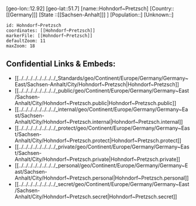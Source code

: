 ﻿---
location: [51.7,12.92]
mapzoom: [7,12] 
mapmarker: city 
type: City
tags:
- geo/City


SpocWebEntityId: 30994
isDeleted: false
confidential: public

---
[geo-lon::12.92]
[geo-lat::51.7]
[name::Hohndorf~Pretzsch]
[Country::[[Germany]]]
[State ::[[Sachsen-Anhalt]]] ]
[Population::]
[Unknown::]


```leaflet
id: Hohndorf~Pretzsch
coordinates: [[Hohndorf~Pretzsch]]
markerFile: [[Hohndorf~Pretzsch]]
defaultZoom: 11 
maxZoom: 18
```


## Confidential Links & Embeds: 
- [[../../../../../../../../_Standards/geo/Continent/Europe/Germany/Germany~East/Sachsen-Anhalt/City/Hohndorf~Pretzsch|Hohndorf~Pretzsch]] 
- [[../../../../../../../../_public/geo/Continent/Europe/Germany/Germany~East/Sachsen-Anhalt/City/Hohndorf~Pretzsch.public|Hohndorf~Pretzsch.public]] 
- [[../../../../../../../../_internal/geo/Continent/Europe/Germany/Germany~East/Sachsen-Anhalt/City/Hohndorf~Pretzsch.internal|Hohndorf~Pretzsch.internal]] 
- [[../../../../../../../../_protect/geo/Continent/Europe/Germany/Germany~East/Sachsen-Anhalt/City/Hohndorf~Pretzsch.protect|Hohndorf~Pretzsch.protect]] 
- [[../../../../../../../../_private/geo/Continent/Europe/Germany/Germany~East/Sachsen-Anhalt/City/Hohndorf~Pretzsch.private|Hohndorf~Pretzsch.private]] 
- [[../../../../../../../../_personal/geo/Continent/Europe/Germany/Germany~East/Sachsen-Anhalt/City/Hohndorf~Pretzsch.personal|Hohndorf~Pretzsch.personal]] 
- [[../../../../../../../../_secret/geo/Continent/Europe/Germany/Germany~East/Sachsen-Anhalt/City/Hohndorf~Pretzsch.secret|Hohndorf~Pretzsch.secret]] 
